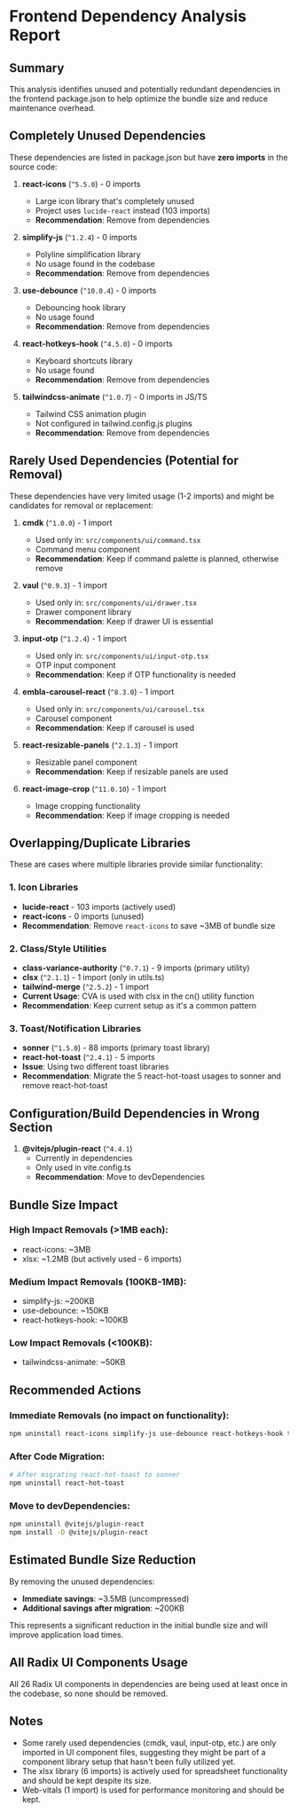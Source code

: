 # Frontend Dependency Analysis Report

## Summary

This analysis identifies unused and potentially redundant dependencies in the frontend package.json to help optimize the bundle size and reduce maintenance overhead.

## Completely Unused Dependencies

These dependencies are listed in package.json but have **zero imports** in the source code:

1. **react-icons** (`^5.5.0`) - 0 imports
   - Large icon library that's completely unused
   - Project uses `lucide-react` instead (103 imports)
   - **Recommendation**: Remove from dependencies

2. **simplify-js** (`^1.2.4`) - 0 imports
   - Polyline simplification library
   - No usage found in the codebase
   - **Recommendation**: Remove from dependencies

3. **use-debounce** (`^10.0.4`) - 0 imports
   - Debouncing hook library
   - No usage found
   - **Recommendation**: Remove from dependencies

4. **react-hotkeys-hook** (`^4.5.0`) - 0 imports
   - Keyboard shortcuts library
   - No usage found
   - **Recommendation**: Remove from dependencies

5. **tailwindcss-animate** (`^1.0.7`) - 0 imports in JS/TS
   - Tailwind CSS animation plugin
   - Not configured in tailwind.config.js plugins
   - **Recommendation**: Remove from dependencies

## Rarely Used Dependencies (Potential for Removal)

These dependencies have very limited usage (1-2 imports) and might be candidates for removal or replacement:

1. **cmdk** (`^1.0.0`) - 1 import
   - Used only in: `src/components/ui/command.tsx`
   - Command menu component
   - **Recommendation**: Keep if command palette is planned, otherwise remove

2. **vaul** (`^0.9.3`) - 1 import
   - Used only in: `src/components/ui/drawer.tsx`
   - Drawer component library
   - **Recommendation**: Keep if drawer UI is essential

3. **input-otp** (`^1.2.4`) - 1 import
   - Used only in: `src/components/ui/input-otp.tsx`
   - OTP input component
   - **Recommendation**: Keep if OTP functionality is needed

4. **embla-carousel-react** (`^8.3.0`) - 1 import
   - Used only in: `src/components/ui/carousel.tsx`
   - Carousel component
   - **Recommendation**: Keep if carousel is used

5. **react-resizable-panels** (`^2.1.3`) - 1 import
   - Resizable panel component
   - **Recommendation**: Keep if resizable panels are used

6. **react-image-crop** (`^11.0.10`) - 1 import
   - Image cropping functionality
   - **Recommendation**: Keep if image cropping is needed

## Overlapping/Duplicate Libraries

These are cases where multiple libraries provide similar functionality:

### 1. Icon Libraries
- **lucide-react** - 103 imports (actively used)
- **react-icons** - 0 imports (unused)
- **Recommendation**: Remove `react-icons` to save ~3MB of bundle size

### 2. Class/Style Utilities
- **class-variance-authority** (`^0.7.1`) - 9 imports (primary utility)
- **clsx** (`^2.1.1`) - 1 import (only in utils.ts)
- **tailwind-merge** (`^2.5.2`) - 1 import
- **Current Usage**: CVA is used with clsx in the cn() utility function
- **Recommendation**: Keep current setup as it's a common pattern

### 3. Toast/Notification Libraries
- **sonner** (`^1.5.0`) - 88 imports (primary toast library)
- **react-hot-toast** (`^2.4.1`) - 5 imports
- **Issue**: Using two different toast libraries
- **Recommendation**: Migrate the 5 react-hot-toast usages to sonner and remove react-hot-toast

## Configuration/Build Dependencies in Wrong Section

1. **@vitejs/plugin-react** (`^4.4.1`)
   - Currently in dependencies
   - Only used in vite.config.ts
   - **Recommendation**: Move to devDependencies

## Bundle Size Impact

### High Impact Removals (>1MB each):
- react-icons: ~3MB
- xlsx: ~1.2MB (but actively used - 6 imports)

### Medium Impact Removals (100KB-1MB):
- simplify-js: ~200KB
- use-debounce: ~150KB
- react-hotkeys-hook: ~100KB

### Low Impact Removals (<100KB):
- tailwindcss-animate: ~50KB

## Recommended Actions

### Immediate Removals (no impact on functionality):
```bash
npm uninstall react-icons simplify-js use-debounce react-hotkeys-hook tailwindcss-animate
```

### After Code Migration:
```bash
# After migrating react-hot-toast to sonner
npm uninstall react-hot-toast
```

### Move to devDependencies:
```bash
npm uninstall @vitejs/plugin-react
npm install -D @vitejs/plugin-react
```

## Estimated Bundle Size Reduction

By removing the unused dependencies:
- **Immediate savings**: ~3.5MB (uncompressed)
- **Additional savings after migration**: ~200KB

This represents a significant reduction in the initial bundle size and will improve application load times.

## All Radix UI Components Usage

All 26 Radix UI components in dependencies are being used at least once in the codebase, so none should be removed.

## Notes

- Some rarely used dependencies (cmdk, vaul, input-otp, etc.) are only imported in UI component files, suggesting they might be part of a component library setup that hasn't been fully utilized yet.
- The xlsx library (6 imports) is actively used for spreadsheet functionality and should be kept despite its size.
- Web-vitals (1 import) is used for performance monitoring and should be kept.
